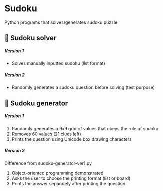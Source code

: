 # Sudoku
Python programs that solves/generates sudoku puzzle
## :small_blue_diamond: Sudoku solver
##### Version 1
- Solves manually inputted sudoku (list format)
##### Version 2
- Randomly generates a sudoku question before solving (test purpose)

## :small_orange_diamond: Sudoku generator
##### Version 1
1. Randomly generates a 9x9 grid of values that obeys the rule of sudoku
2. Removes 60 values (21 clues left)
3. Prints the question using Unicode box drawing characters
##### Version 2
Difference from sudoku-generator-ver1.py
1. Object-oriented programming demonstrated
2. Asks the user to choose the printing format (list or board)
3. Prints the answer separately after printing the question
